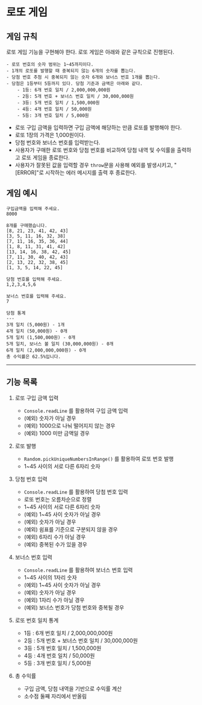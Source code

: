 # 로또 게임

## 게임 규칙
로또 게임 기능을 구현해야 한다. 로또 게임은 아래와 같은 규칙으로 진행된다.

```
- 로또 번호의 숫자 범위는 1~45까지이다.
- 1개의 로또를 발행할 때 중복되지 않는 6개의 숫자를 뽑는다.
- 당첨 번호 추첨 시 중복되지 않는 숫자 6개와 보너스 번호 1개를 뽑는다.
- 당첨은 1등부터 5등까지 있다. 당첨 기준과 금액은 아래와 같다.
    - 1등: 6개 번호 일치 / 2,000,000,000원
    - 2등: 5개 번호 + 보너스 번호 일치 / 30,000,000원
    - 3등: 5개 번호 일치 / 1,500,000원
    - 4등: 4개 번호 일치 / 50,000원
    - 5등: 3개 번호 일치 / 5,000원
```

- 로또 구입 금액을 입력하면 구입 금액에 해당하는 만큼 로또를 발행해야 한다.
- 로또 1장의 가격은 1,000원이다.
- 당첨 번호와 보너스 번호를 입력받는다.
- 사용자가 구매한 로또 번호와 당첨 번호를 비교하여 당첨 내역 및 수익률을 출력하고 로또 게임을 종료한다.
- 사용자가 잘못된 값을 입력할 경우 `throw`문을 사용해 예외를 발생시키고, "[ERROR]"로 시작하는 에러 메시지를 출력 후 종료한다.


## 게임 예시

```
구입금액을 입력해 주세요.
8000

8개를 구매했습니다.
[8, 21, 23, 41, 42, 43]
[3, 5, 11, 16, 32, 38]
[7, 11, 16, 35, 36, 44]
[1, 8, 11, 31, 41, 42]
[13, 14, 16, 38, 42, 45]
[7, 11, 30, 40, 42, 43]
[2, 13, 22, 32, 38, 45]
[1, 3, 5, 14, 22, 45]

당첨 번호를 입력해 주세요.
1,2,3,4,5,6

보너스 번호를 입력해 주세요.
7

당첨 통계
---
3개 일치 (5,000원) - 1개
4개 일치 (50,000원) - 0개
5개 일치 (1,500,000원) - 0개
5개 일치, 보너스 볼 일치 (30,000,000원) - 0개
6개 일치 (2,000,000,000원) - 0개
총 수익률은 62.5%입니다.
```

---
## 기능 목록

1. 로또 구입 금액 입력
   - `Console.readLine` 를 활용하여 구입 금액 입력
   - (예외) 숫자가 아닐 경우
   - (예외) 1000으로 나눠 떨어지지 않는 경우
   - (예외) 1000 미만 금액일 경우

2. 로또 발행
   - `Random.pickUniqueNumbersInRange()` 를 활용하여 로또 번호 발행
   - 1~45 사이의 서로 다른 6자리 숫자

3. 당첨 번호 입력
   - `Console.readLine` 를 활용하여 당첨 번호 입력
   - 로또 번호는 오름차순으로 정렬
   - 1~45 사이의 서로 다른 6자리 숫자
   - (예외) 1~45 사이 숫자가 아닐 경우
   - (예외) 숫자가 아닐 경우
   - (예외) 쉼표를 기준으로 구분되지 않을 경우
   - (예외) 6자리 수가 아닐 경우
   - (예외) 중복된 수가 있을 경우

4. 보너스 번호 입력
   - `Console.readLine` 를 활용하여 보너스 번호 입력
   - 1~45 사이의 1자리 숫자
   - (예외) 1~45 사이 숫자가 아닐 경우
   - (예외) 숫자가 아닐 경우
   - (예외) 1자리 수가 아닐 경우
   - (예외) 보너스 번호가 당첨 번호와 중복될 경우

5. 로또 번호 일치 통계
   - 1등 : 6개 번호 일치 / 2,000,000,000원
   - 2등 : 5개 번호 + 보너스 번호 일치 / 30,000,000원
   - 3등 : 5개 번호 일치 / 1,500,000원
   - 4등 : 4개 번호 일치 / 50,000원
   - 5등 : 3개 번호 일치 / 5,000원

6. 총 수익률
   - 구입 금액, 당첨 내역을 기반으로 수익률 계산
   - 소수점 둘째 자리에서 반올림
